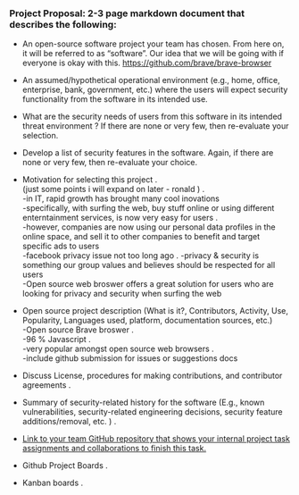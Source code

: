 ### Project Proposal: 2-3 page markdown document that describes the following:  

* An open-source software project your team has chosen. From here on, it will be referred to as “software”. 
Our idea that we will be going with if everyone is okay with this.
https://github.com/brave/brave-browser

* An assumed/hypothetical operational environment (e.g., home, office, enterprise, bank, government, etc.) where the users will expect security functionality from the software in its intended use.  
* What are the security needs of users from this software in its intended threat environment ? If there are none or very few, then re-evaluate your selection.  
* Develop a list of security features in the software. Again, if there are none or very few, then re-evaluate your choice.
* Motivation for selecting this project .   
(just some points i will expand on later - ronald ) .   
-in IT, rapid growth has brought many cool inovations     
-specifically, with surfing the web, buy stuff online or using different enterntainment services, is now very easy for users .   
-however, companies are now using our personal data profiles in the online space, and sell it to other companies to benefit and target specific ads to users     
-facebook privacy issue not too long ago . 
-privacy & security is something our group values and believes should be respected for all users   
-Open source web broswer offers a great solution for users who are looking for privacy and security when surfing the web   

* Open source project description (What is it?, Contributors, Activity, Use, Popularity, Languages used, platform, documentation sources, etc.)   
-Open source Brave broswer .   
-96 % Javascript .   
-very popular amongst open source web browsers .    
-include github submission for issues or suggestions docs    

* Discuss License, procedures for making contributions, and contributor agreements . 
* Summary of security-related history for the software (E.g., known vulnerabilities, security-related engineering decisions, security feature additions/removal, etc. ) . 
* [Link to your team GitHub repository that shows your internal project task assignments and collaborations to finish this task.](https://github.com/jacob-barna/TripleJR)
* Github Project Boards . 
* Kanban boards . 
